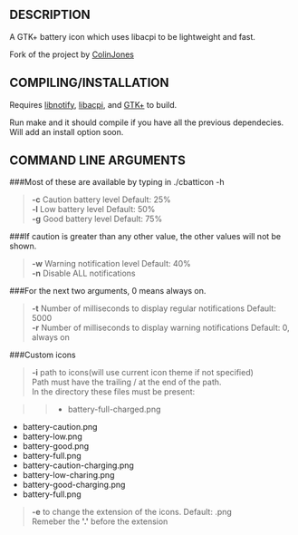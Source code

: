 DESCRIPTION
-----------
A GTK+ battery icon which uses libacpi to be lightweight and fast.

Fork of the project by [ColinJones][cj]

[cj]: https://github.com/ColinJones/cbatticon

COMPILING/INSTALLATION
----------------------
Requires [libnotify][ln], [libacpi][la], and [GTK+][gt] to build.

Run make and it should compile if you have all the previous dependecies.
Will add an install option soon.

[ln]: http://www.galago-project.org/downloads.php 
[la]: http://www.ngolde.de/libacpi.html
[gt]: http://www.gtk.org/download.html


COMMAND LINE ARGUMENTS
----------------------
###Most of these are available by typing in ./cbatticon -h
	
>**-c** Caution battery level Default: 25%  
>**-l** Low battery level 	 Default: 50%  
>**-g** Good battery level 	 Default: 75%  

###If caution is greater than any other value, the other values will not be shown.

>**-w** Warning notification level Default: 40%  
>**-n** Disable ALL notifications  

###For the next two arguments,  0 means always on.
>**-t** Number of milliseconds to display regular notifications    Default: 5000  
>**-r** Number of milliseconds to display warning notifications    Default: 0, always on  

###Custom icons  
>**-i** path to icons(will use current icon theme if not specified)  
> Path must have the trailing / at the end of the path.  
> In the directory these files must be present:  
	
>>+ battery-full-charged.png
+ battery-caution.png
+ battery-low.png
+ battery-good.png
+ battery-full.png
+ battery-caution-charging.png
+ battery-low-charing.png
+ battery-good-charging.png
+ battery-full.png

>**-e** to change the extension of the icons.     Default: .png  
>Remeber the **'.'** before the extension

